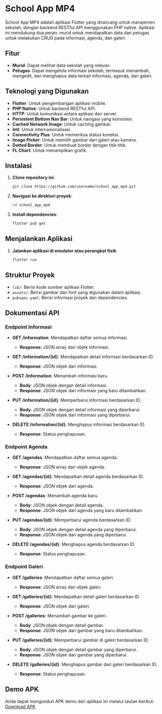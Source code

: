 # School App MP4

School App MP4 adalah aplikasi Flutter yang dirancang untuk manajemen sekolah, dengan backend RESTful API menggunakan PHP native. Aplikasi ini mendukung dua peran: murid untuk mendapatkan data dan petugas untuk melakukan CRUD pada informasi, agenda, dan galeri.

## Fitur

- **Murid**: Dapat melihat data sekolah yang relevan.
- **Petugas**: Dapat mengelola informasi sekolah, termasuk menambah, mengedit, dan menghapus data terkait informasi, agenda, dan galeri.

## Teknologi yang Digunakan

- **Flutter**: Untuk pengembangan aplikasi mobile.
- **PHP Native**: Untuk backend RESTful API.
- **HTTP**: Untuk komunikasi antara aplikasi dan server.
- **Persistent Bottom Nav Bar**: Untuk navigasi yang konsisten.
- **Cached Network Image**: Untuk caching gambar.
- **Intl**: Untuk internasionalisasi.
- **Connectivity Plus**: Untuk memeriksa status koneksi.
- **Image Picker**: Untuk memilih gambar dari galeri atau kamera.
- **Dotted Border**: Untuk membuat border dengan titik-titik.
- **FL Chart**: Untuk menampilkan grafik.

## Instalasi

1. **Clone repository ini**:
   ```bash
   git clone https://github.com/username/school_app_mp4.git
   ```
2. **Navigasi ke direktori proyek**:
   ```bash
   cd school_app_mp4
   ```
3. **Install dependencies**:
   ```bash
   flutter pub get
   ```

## Menjalankan Aplikasi

1. **Jalankan aplikasi di emulator atau perangkat fisik**:
   ```bash
   flutter run
   ```

## Struktur Proyek

- `lib/`: Berisi kode sumber aplikasi Flutter.
- `assets/`: Berisi gambar dan font yang digunakan dalam aplikasi.
- `pubspec.yaml`: Berisi informasi proyek dan dependencies.

## Dokumentasi API

### Endpoint Informasi

- **GET /information**: Mendapatkan daftar semua informasi.
  - **Response**: JSON array dari objek informasi.

- **GET /information/{id}**: Mendapatkan detail informasi berdasarkan ID.
  - **Response**: JSON objek dari informasi.

- **POST /information**: Menambah informasi baru.
  - **Body**: JSON objek dengan detail informasi.
  - **Response**: JSON objek dari informasi yang baru ditambahkan.

- **PUT /information/{id}**: Memperbarui informasi berdasarkan ID.
  - **Body**: JSON objek dengan detail informasi yang diperbarui.
  - **Response**: JSON objek dari informasi yang diperbarui.

- **DELETE /information/{id}**: Menghapus informasi berdasarkan ID.
  - **Response**: Status penghapusan.

### Endpoint Agenda

- **GET /agendas**: Mendapatkan daftar semua agenda.
  - **Response**: JSON array dari objek agenda.

- **GET /agendas/{id}**: Mendapatkan detail agenda berdasarkan ID.
  - **Response**: JSON objek dari agenda.

- **POST /agendas**: Menambah agenda baru.
  - **Body**: JSON objek dengan detail agenda.
  - **Response**: JSON objek dari agenda yang baru ditambahkan.

- **PUT /agendas/{id}**: Memperbarui agenda berdasarkan ID.
  - **Body**: JSON objek dengan detail agenda yang diperbarui.
  - **Response**: JSON objek dari agenda yang diperbarui.

- **DELETE /agendas/{id}**: Menghapus agenda berdasarkan ID.
  - **Response**: Status penghapusan.

### Endpoint Galeri

- **GET /galleries**: Mendapatkan daftar semua galeri.
  - **Response**: JSON array dari objek galeri.

- **GET /galleries/{id}**: Mendapatkan detail galeri berdasarkan ID.
  - **Response**: JSON objek dari galeri.

- **POST /galleries**: Menambah gambar ke galeri.
  - **Body**: JSON objek dengan detail gambar.
  - **Response**: JSON objek dari gambar yang baru ditambahkan.

- **PUT /galleries/{id}**: Memperbarui gambar di galeri berdasarkan ID.
  - **Body**: JSON objek dengan detail gambar yang diperbarui.
  - **Response**: JSON objek dari gambar yang diperbarui.

- **DELETE /galleries/{id}**: Menghapus gambar dari galeri berdasarkan ID.
  - **Response**: Status penghapusan.

## Demo APK

Anda dapat mengunduh APK demo dari aplikasi ini melalui tautan berikut: [Download APK](https://github.com/dayatt16/school_portal_flutter_php/blob/main/apk_school_portal/school.apk)


